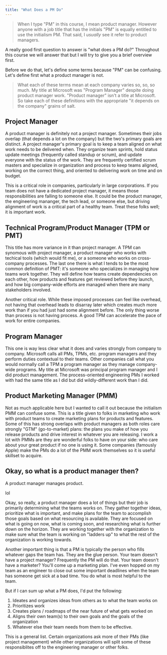 ```yaml
---
title: "What Does a PM Do"
---
```


> When I type "PM" in this course, I mean product manager. However anyone with a job title that has the initials "PM" is equally entitled to use the initialism PM. That said, I _usually_ see it refer to product managers.

A really good first question to answer is "what does a PM do?" Throughout this course we will answer that but I will try to give you a brief overview first.

Before we do that, let's define some terms because "PM" can be confusing. Let's define first what a product manager is not.

> What each of these terms mean at each company varies so, so, so much. My title at Microsoft was "Program Manager" despite doing product manager work. "Product manager" isn't a title at Microsoft. So take each of these definitions with the appropriate "it depends on the company" grains of salt.

## Project Manager

A product manager is definitely not a project manager. Sometimes their jobs overlap (that depends a lot on the company) but the two's primary goals are distinct. A project manager's primary goal is to keep a team aligned on what work needs to be delivered when. They organize team sprints, hold status update meetings (frequently called standup or scrum), and update everyone with the status of the work. They are frequently certified scrum masters and specialize in organization and process to keep teams aligned, working on the correct thing, and oriented to delivering work on time and on budget.

This is a critical role in companies, particularly in large corporations. If you team does not have a dedicated project manager, it means those responsibilities are falling to someone else. It could be the product manager, the engineering mananger, the tech lead, or someone else, but driving alignment of work is a critical part of a healthy team. Treat these folks well; it is important work.

## Technical Program/Product Manager (TPM or PMT)

This title has more variance in it than project manager. A TPM can synomous with project manager, a product manager who works with techical tools (which would fit me), or a someone who works on cross-company processes. The last one there is what I tends to be the most common definition of PMT: it's someone who specializes in managing how teams work together. They will define how teams create dependencies on each other, how products and features get reviewed before they launch, and how big company-wide efforts are managed when there are many stakeholders involved.

Another critical role. While these imposed processes can feel like overhead, not having that overhead leads to disarray later which creates much more work than if you had just had some alignment before. The only thing worse than process is not having process. A good TPM can accelerate the pace of work for entire companies.

## Program Manager

This one is way less clear what it does and varies strongly from company to company. Microsoft calls all PMs, TPMs, etc. program managers and they perform duties contextual to their teams. Other companies call what you would normally call a TPM a program manager as they manage company-wide programs. My title at Microsoft was principal program manager and I did product management. The process-oriented engineering PMs I worked with had the same title as I did but did wildly-different work than I did.

## Product Marketing Manager (PMM)

Not as much applicable here but I wanted to call it out because the initialism PMM can confuse some. This is a title given to folks in marketing who work with product teams to create marketing plans for products and features. Some of this has strong overlaps with product managers as both roles care strongly "GTM" (go-to-market) plans: the plans you make of how you release products and drive interest in whatever you are releasing. I work a lot with PMMs are they are wonderful folks to have on your side: who care about your great product if no one is using it. Some companies (famously Apple) make the PMs do a lot of the PMM work themselves so it is useful skillset to acquire.

## Okay, so what is a product manager then?

A product manager manages product.

lol

Okay, so really, a product manager does a lot of things but their job is primarily determining what the teams works on. They gather together ideas, prioritize what is important, and make plans for the team to accomplish those goals based on what resourcing is available. They are focused on what is going on now, what is coming soon, and researching what is further down on the horizon. They are working together with the organization to make sure what the team is working on "ladders up" to what the rest of the organization is working towards.

Another important thing is that a PM is typically the person who fills whatever gaps the team has. They are the glue person. Your team doesn't have a project manager? Frequently the PM will do that. Your team doesn't have a marketer? You'll come up a marketing plan. I've even hopped on my team as an engineer to close out some important deadlines when the team has someone get sick at a bad time. You do what is most helpful to the team. 

But if I can sum up what a PM does, I'd put the following:

1. Ideates and organizes ideas from others as to what the team works on
2. Prioritizes work
3. Creates plans / roadmaps of the near future of what gets worked on
4. Aligns their own team(s) to their own goals and the goals of the organization
5. Whatever else their team needs from them to be effective.

This is a general list. Certain organizations ask more of their PMs (like project management) while other organizations will split some of these responsiblites off to the engineering manager or other folks.